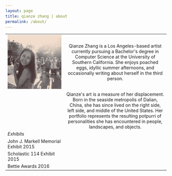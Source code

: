 ```yaml
---
layout: page
title: qianze zhang | about
permalink: /about/
---
```

| | |
| ------------- |:-------------:|
|![alt text](https://raw.githubusercontent.com/qianze/qianze.github.io/master/images/qianze.me.jpg "Photo by Taylor Willis")| Qianze Zhang is a Los Angeles-based artist currently pursuing a Bachelor's degree in Computer Science at the University of Southern California. She enjoys poached eggs, idyllic summer afternoons, and occasionally writing about herself in the third person.|
||Qianze's art is a measure of her displacement. Born in the seaside metropolis of Dalian, China, she has since lived on the right side, left side, and middle of the United States. Her portfolio represents the resulting potpurri of personalities she has encountered in people, landscapes, and objects.| 
|*Exhibits*|
|John J. Markell Memorial Exhibit 2015|
|Scholastic 114 Exhibit 2015|
|Bettie Awards 2016|
